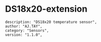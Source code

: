 # DS18x20-extension
    description: "DS18x20 temperature sensor",
    author: "AJ.TAY",
    category: "Sensors",
    version: "1.1.0",
